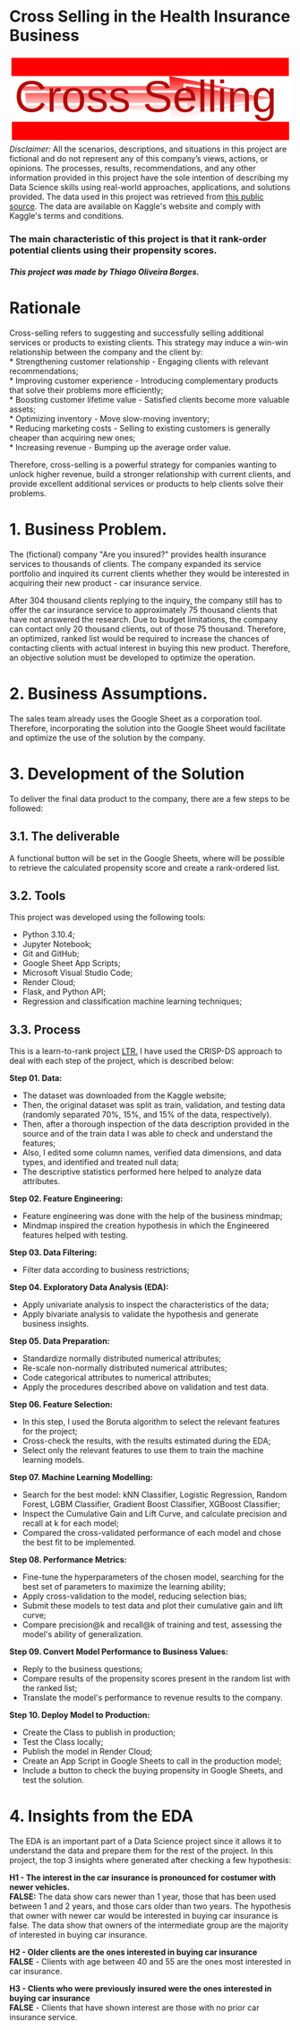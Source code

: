 # Cross Selling in the Health Insurance Business  
![cs_img](images/cross_selling.png)
_Disclaimer:_ All the scenarios, descriptions, and situations in this project are fictional and do not represent any of this company’s views, actions, or opinions. The processes, results, recommendations, and any other information provided in this project have the sole intention of describing my Data Science skills using real-world approaches, applications, and solutions provided. The data used in this project was retrieved from [this public source](https://www.kaggle.com/datasets/anmolkumar/health-insurance-cross-sell-prediction). The data are available on Kaggle's website and comply with Kaggle's terms and conditions.

### The main characteristic of this project is that it rank-order potential clients using their propensity scores.

##### This project was made by Thiago Oliveira Borges.  

# Rationale  
Cross-selling refers to suggesting and successfully selling additional services or products to existing clients. This strategy may induce a win-win relationship between the company and the client by:  
    * Strengthening customer relationship - Engaging clients with relevant recommendations;  
    * Improving customer experience - Introducing complementary products that solve their problems more efficiently;  
    * Boosting customer lifetime value - Satisfied clients become more valuable assets;  
    * Optimizing inventory - Move slow-moving inventory;  
    * Reducing marketing costs - Selling to existing customers is generally cheaper than acquiring new ones;  
    * Increasing revenue - Bumping up the average order value.  

Therefore, cross-selling is a powerful strategy for companies wanting to unlock higher revenue, build a stronger relationship with current clients, and provide excellent additional services or products to help clients solve their problems.  

# 1. Business Problem.  

The (fictional) company "Are you insured?" provides health insurance services to thousands of clients. The company expanded its service portfolio and inquired its current clients whether they would be interested in acquiring their new product - car insurance service.  

After 304 thousand clients replying to the inquiry, the company still has to offer the car insurance service to approximately 75 thousand clients that have not answered the research. Due to budget limitations, the company can contact only 20 thousand clients, out of those 75 thousand. Therefore, an optimized, ranked list would be required to increase the chances of contacting clients with actual interest in buying this new product. Therefore, an objective solution must be developed to optimize the operation.  


# 2. Business Assumptions.  

The sales team already uses the Google Sheet as a corporation tool. Therefore, incorporating the solution into the Google Sheet would facilitate and optimize the use of the solution by the company. 

# 3. Development of the Solution  

To deliver the final data product to the company, there are a few steps to be followed:  

## 3.1. The deliverable  
A functional button will be set in the Google Sheets, where will be possible to retrieve the calculated propensity score and create a rank-ordered list.  

## 3.2. Tools  

This project was developed using the following tools:

  * Python 3.10.4;
  * Jupyter Notebook;
  * Git and GitHub;
  * Google Sheet App Scripts;
  * Microsoft Visual Studio Code;
  * Render Cloud;
  * Flask, and Python API;
  * Regression and classification machine learning techniques;  

## 3.3. Process  

This is a learn-to-rank project [LTR.](https://en.wikipedia.org/wiki/Learning_to_rank#:~:text=Learning%20to%20rank%20or%20machine,models%20for%20information%20retrieval%20systems.) I have used the CRISP-DS approach to deal with each step of the project, which is described below:


  **Step 01. Data:**  
  * The dataset was downloaded from the Kaggle website;  
  * Then, the original dataset was split as train, validation, and testing data (randomly separated 70%, 15%, and 15% of the data, respectively).  
  * Then, after a thorough inspection of the data description provided in the source and of the train data I was able to check and understand the features;  
  * Also, I edited some column names, verified data dimensions, and data types, and identified and treated null data;  
  * The descriptive statistics performed here helped to analyze data attributes.
    
**Step 02. Feature Engineering:**  
  * Feature engineering was done with the help of the business mindmap;  
  * Mindmap inspired the creation hypothesis in which the Engineered features helped with testing.  


**Step 03. Data Filtering:**  
  * Filter data according to business restrictions;  


**Step 04. Exploratory Data Analysis (EDA):**  
  * Apply univariate analysis to inspect the characteristics of the data;  
  * Apply bivariate analysis to validate the hypothesis and generate business insights.  


**Step 05. Data Preparation:**  
  * Standardize normally distributed numerical attributes;  
  * Re-scale non-normally distributed numerical attributes;  
  * Code categorical attributes to numerical attributes;  
  * Apply the procedures described above on validation and test data.


**Step 06. Feature Selection:**  
  * In this step, I used the Boruta algorithm to select the relevant features for the project;  
  * Cross-check the results, with the results estimated during the EDA;  
  * Select only the relevant features to use them to train the machine learning models.  


**Step 07. Machine Learning Modelling:**  
  * Search for the best model: kNN Classifier, Logistic Regression, Random Forest, LGBM Classifier, Gradient Boost Classifier, XGBoost Classifier;  
  * Inspect the Cumulative Gain and Lift Curve, and calculate precision and recall at k for each model;  
  * Compared the cross-validated performance of each model and chose the best fit to be implemented.  


**Step 08. Performance Metrics:**  
  * Fine-tune the hyperparameters of the chosen model, searching for the best set of parameters to maximize the learning ability;  
  * Apply cross-validation to the model, reducing selection bias;  
  * Submit these models to test data and plot their cumulative gain and lift curve;  
  * Compare precision@k and recall@k of training and test, assessing the model's ability of generalization.


**Step 09. Convert Model Performance to Business Values:**  
  * Reply to the business questions;  
  * Compare results of the propensity scores present in the random list with the ranked list;  
  * Translate the model's performance to revenue results to the company.


**Step 10. Deploy Model to Production:**  
  * Create the Class to publish in production;  
  * Test the Class locally;  
  * Publish the model in Render Cloud;  
  * Create an App Script in Google Sheets to call in the production model;  
  * Include a button to check the buying propensity in Google Sheets, and test the solution.

# 4. Insights from the EDA  
  The EDA is an important part of a Data Science project since it allows it to understand the data and prepare them for the rest of the project. In this project, the top 
  3 insights where generated after checking a few hypothesis:  

  **H1 - The interest in the car insurance is pronounced for costumer with newer vehicles.**  
  **FALSE:** The data show cars newer than 1 year, those that has been used between 1 and 2 years, and those cars older than two years. 
  The hypothesis that owner with newer car would be interested in buying car insurance is false. The data show that owners of the intermediate 
  group are the majority of interested in buying car insurance.  



  **H2 - Older clients are the ones interested in buying car insurance**  
  **FALSE** - Clients with age between 40 and 55 are the ones most interested in car insurance.  


  **H3 - Clients who were previously insured were the ones interested in buying car insurance**  
  **FALSE** - Clients that have shown interest are those with no prior car insurance service.
